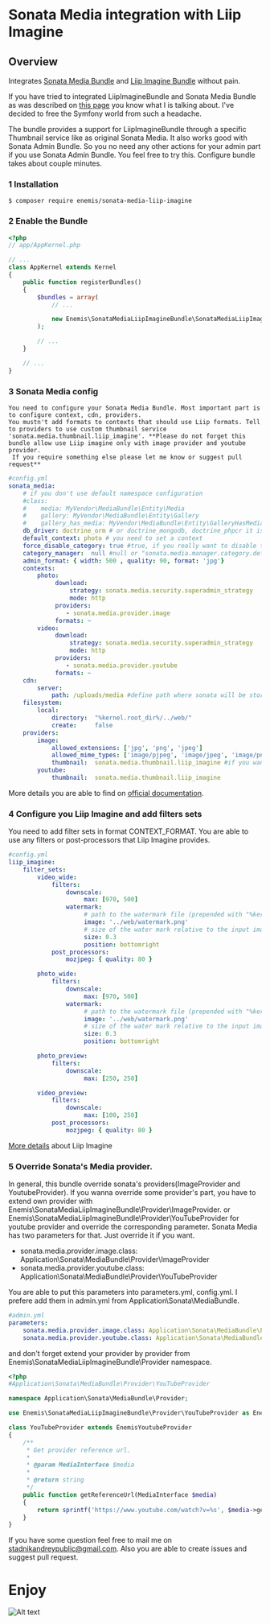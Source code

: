 # Sonata Media integration with Liip Imagine

## Overview
Integrates [Sonata Media Bundle](https://sonata-project.org/bundles/media/3-x/doc/index.html) and [Liip Imagine Bundle](https://github.com/liip/LiipImagineBundle) without pain.

If you have tried to integrated LiipImagineBundle and Sonata Media Bundle as was described on [this page](https://sonata-project.org/bundles/media/3-x/doc/reference/extra.html#liip-imagine-bundle-integration)
you know what I is talking about.
I've decided to free the Symfony world from such a headache.

The bundle provides a support for LiipImagineBundle through a specific Thumbnail service like as original Sonata Media.
It also works good with Sonata Admin Bundle. So you no need any other actions for your admin part if you use Sonata Admin Bundle.
You feel free to try this. Configure bundle takes about couple minutes. 

### 1 Installation
`$ composer require enemis/sonata-media-liip-imagine`

### 2  Enable the Bundle
```php
<?php
// app/AppKernel.php

// ...
class AppKernel extends Kernel
{
    public function registerBundles()
    {
        $bundles = array(
            // ...

            new Enemis\SonataMediaLiipImagineBundle\SonataMediaLiipImagineBundle(),
        );

        // ...
    }

    // ...
}
```

### 3 Sonata Media config
    You need to configure your Sonata Media Bundle. Most important part is to configure context, cdn, providers.
    You mustn't add formats to contexts that should use Liip formats. Tell to providers to use custom thumbnail service
    'sonata.media.thumbnail.liip_imagine'. **Please do not forget this bundle allow use Liip imagine only with image provider and youtube provider.
     If you require something else please let me know or suggest pull request**
```yaml
#config.yml
sonata_media:
    # if you don't use default namespace configuration
    #class:
    #    media: MyVendor\MediaBundle\Entity\Media
    #    gallery: MyVendor\MediaBundle\Entity\Gallery
    #    gallery_has_media: MyVendor\MediaBundle\Entity\GalleryHasMedia
    db_driver: doctrine_orm # or doctrine_mongodb, doctrine_phpcr it is mandatory to choose one here
    default_context: photo # you need to set a context
    force_disable_category: true #true, if you really want to disable the relation with category
    category_manager:  null #null or "sonata.media.manager.category.default" if classification bundle exists
    admin_format: { width: 500 , quality: 90, format: 'jpg'}
    contexts:
        photo:
             download:
                 strategy: sonata.media.security.superadmin_strategy
                 mode: http
             providers:
                - sonata.media.provider.image
             formats: ~
        video:
             download:
                 strategy: sonata.media.security.superadmin_strategy
                 mode: http
             providers:
                - sonata.media.provider.youtube
             formats: ~
    cdn:
        server:
            path: /uploads/media #define path where sonata will be store uploaded files
    filesystem:
        local:
            directory:  "%kernel.root_dir%/../web/"
            create:     false
    providers:
        image:
            allowed_extensions: ['jpg', 'png', 'jpeg']
            allowed_mime_types: ['image/pjpeg', 'image/jpeg', 'image/png', 'image/x-png']
            thumbnail:  sonata.media.thumbnail.liip_imagine #if you want use Liip with this provider you have to use this thumbnail service
        youtube:
            thumbnail:  sonata.media.thumbnail.liip_imagine
```    
More details you are able to find on [official documentation](https://sonata-project.org/bundles/media/3-x/doc/reference/advanced_configuration.html). 

### 4 Configure you Liip Imagine and add filters sets
You need to add filter sets in format CONTEXT_FORMAT. You are able to use any filters or post-processors that Liip Imagine provides. 
```yaml
#config.yml
liip_imagine:
    filter_sets:
        video_wide:
            filters:
                downscale:
                     max: [970, 500]
                watermark:
                     # path to the watermark file (prepended with "%kernel.root_dir%")
                     image: '../web/watermark.png'
                     # size of the water mark relative to the input image
                     size: 0.3
                     position: bottomright
            post_processors:
                mozjpeg: { quality: 80 }

        photo_wide:
            filters:
                downscale:
                     max: [970, 500]
                watermark:
                     # path to the watermark file (prepended with "%kernel.root_dir%")
                     image: '../web/watermark.png' 
                     # size of the water mark relative to the input image
                     size: 0.3
                     position: bottomright

        photo_preview:
            filters:
                downscale:
                     max: [250, 250]

        video_preview:
            filters:
                downscale:
                     max: [100, 250]
            post_processors:
                mozjpeg: { quality: 80 }
```
[More details](http://symfony.com/doc/master/bundles/LiipImagineBundle/index.html) about Liip Imagine

### 5 Override Sonata's Media provider.
In general, this bundle override sonata's providers(ImageProvider and YoutubeProvider). If you wanna override some provider's part, you have to extend own provider with Enemis\SonataMediaLiipImagineBundle\Provider\ImageProvider.
or Enemis\SonataMediaLiipImagineBundle\Provider\YouTubeProvider for youtube provider and override the corresponding parameter.
Sonata Media has two parameters for that. Just override it if you want. 
* sonata.media.provider.image.class: Application\Sonata\MediaBundle\Provider\ImageProvider
* sonata.media.provider.youtube.class: Application\Sonata\MediaBundle\Provider\YouTubeProvider

You are able to put this parameters into parameters.yml, config.yml. I prefere add them in admin.yml from Application\Sonata\MediaBundle.

```yaml
#admin.yml
parameters:
    sonata.media.provider.image.class: Application\Sonata\MediaBundle\Provider\ImageProvider
    sonata.media.provider.youtube.class: Application\Sonata\MediaBundle\Provider\YouTubeProvider
```
and don't forget extend your provider by provider from Enemis\SonataMediaLiipImagineBundle\Provider namespace.
```php
<?php
#Application\Sonata\MediaBundle\Provider\YouTubeProvider

namespace Application\Sonata\MediaBundle\Provider;

use Enemis\SonataMediaLiipImagineBundle\Provider\YouTubeProvider as EnemisYoutubeProvider;

class YouTubeProvider extends EnemisYoutubeProvider
{
    /**
     * Get provider reference url.
     *
     * @param MediaInterface $media
     *
     * @return string
     */
    public function getReferenceUrl(MediaInterface $media)
    {
        return sprintf('https://www.youtube.com/watch?v=%s', $media->getProviderReference());
    }
}
```

If you have some question feel free to mail me on stadnikandreypublic@gmail.com. 
Also you are able to create issues and suggest pull request.
# Enjoy
![Alt text](https://pp.userapi.com/c840420/v840420290/29bfe/QZEhQLnvpbQ.jpg)